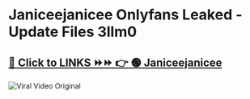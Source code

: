 
 # Janiceejanicee Onlyfans Leaked - Update Files 3llm0

## <h2><a href="https://clipsfans.com/Janiceejanicee&ref=git">🔗 Click to LINKS ⏩⏩ 👉 🟢 Janiceejanicee </a></h2>

<a href="https://clipsfans.com/Janiceejanicee&ref=git" rel="nofollow" data-target="animated-image.originalLink"><img src="https://i.ibb.co.com/xMMVF88/686577567.gif" alt="Viral Video Original" style="max-width: 100%; display: inline-block;" data-target="animated-image.originalImage"></a>

